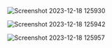 
![Screenshot 2023-12-18 125930](https://github.com/ParvaSingh/1BM21AI084_OOP_LAB/assets/138445528/b72098f8-21cf-49c2-a8a6-886892a0b06f)


![Screenshot 2023-12-18 125942](https://github.com/ParvaSingh/1BM21AI084_OOP_LAB/assets/138445528/32de44c6-a4a0-468a-acde-373940982866)


![Screenshot 2023-12-18 125957](https://github.com/ParvaSingh/1BM21AI084_OOP_LAB/assets/138445528/d020d3e2-111c-47d5-b097-499399460cbc)
